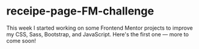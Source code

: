 # receipe-page-FM-challenge
This week I started working on some Frontend Mentor projects to improve my CSS, Sass, Bootstrap, and JavaScript. Here's the first one — more to come soon!
